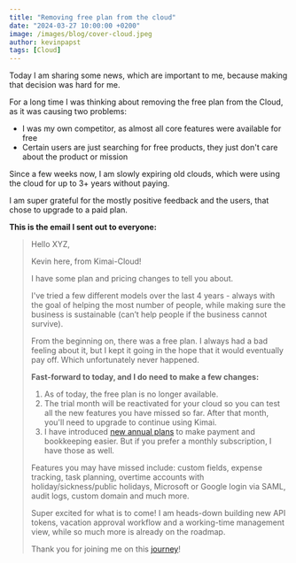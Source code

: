 ```yaml
---
title: "Removing free plan from the cloud"
date: "2024-03-27 10:00:00 +0200"
image: /images/blog/cover-cloud.jpeg
author: kevinpapst
tags: [Cloud]
---
```


Today I am sharing some news, which are important to me, because making that decision was hard for me.

For a long time I was thinking about removing the free plan from the Cloud, as it was causing two problems:

- I was my own competitor, as almost all core features were available for free 
- Certain users are just searching for free products, they just don't care about the product or mission    

Since a few weeks now, I am slowly expiring old clouds, which were using the cloud for up to 3+ years without paying.

I am super grateful for the mostly positive feedback and the users, that chose to upgrade to a paid plan.

**This is the email I sent out to everyone:**

> Hello XYZ,
> 
> Kevin here, from Kimai-Cloud!
> 
> I have some plan and pricing changes to tell you about.
> 
> I've tried a few different models over the last 4 years - always with the goal of helping the most number of people,
> while making sure the business is sustainable (can’t help people if the business cannot survive).
> 
> From the beginning on, there was a free plan. I always had a bad feeling about it, but I kept it going in the hope that it would eventually pay off.
> Which unfortunately never happened.
> 
> **Fast-forward to today, and I do need to make a few changes:**
> 
> 1. As of today, the free plan is no longer available.
> 2. The trial month will be reactivated for your cloud so you can test all the new features you have missed so far. After that month, you'll need to upgrade to continue using Kimai.
> 3. I have introduced [new annual plans](https://www.kimai.cloud/pricing) to make payment and bookkeeping easier. But if you prefer a monthly subscription, I have those as well.
> 
> Features you may have missed include: custom fields, expense tracking, task planning, overtime accounts with holiday/sickness/public holidays, Microsoft or Google login via SAML, audit logs, custom domain and much more.
> 
> Super excited for what is to come! I am heads-down building new API tokens, vacation approval workflow and a working-time management view, while so much more is already on the roadmap.
> 
> Thank you for joining me on this [journey](https://www.kimai.cloud/my-cloud/)!

 
